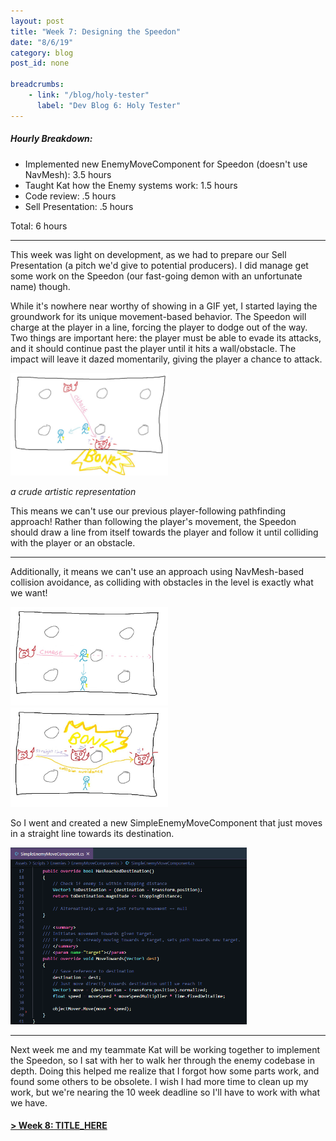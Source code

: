 ```yaml
---
layout: post
title: "Week 7: Designing the Speedon"
date: "8/6/19"
category: blog
post_id: none

breadcrumbs: 
    - link: "/blog/holy-tester"
      label: "Dev Blog 6: Holy Tester"
---
```


##### Hourly Breakdown:

- Implemented new EnemyMoveComponent for Speedon (doesn't use NavMesh): 3.5 hours
- Taught Kat how the Enemy systems work: 1.5 hours 
- Code review: .5 hours 
- Sell Presentation: .5 hours 

Total: 6 hours 

-----

This week was light on development, as we had to prepare our Sell Presentation (a pitch we'd give to potential producers). I did manage get some work on the Speedon (our fast-going demon with an unfortunate name) though.

While it's nowhere near worthy of showing in a GIF yet, I started laying the groundwork for its unique movement-based behavior. The Speedon will charge at the player in a line, forcing the player to dodge out of the way. Two things are important here: the player must be able to evade its attacks, and it should continue past the player until it hits a wall/obstacle. The impact will leave it dazed momentarily, giving the player a chance to attack.

<div class="text-center">
    <img src="/assets/images/blog/holy-tester/log-7/speedon-drawing.jpg" class="blog rounded mx-auto d-block" width="50%">
    <p><i>
    a crude artistic representation
    </i></p>
</div>

This means we can't use our previous player-following pathfinding approach! Rather than following the player's movement, the Speedon should draw a line from itself towards the player and follow it until colliding with the player or an obstacle. 

----

Additionally, it means we can't use an approach using NavMesh-based collision avoidance, as colliding with obstacles in the level is exactly what we want!

<div class="row">
    <img src="/assets/images/blog/holy-tester/log-7/speedon-drawing-2.jpg" class="blog rounded mx-auto d-block" width="50%" height="auto">
    <img src="/assets/images/blog/holy-tester/log-7/speedon-drawing-3.jpg" class="blog rounded mx-auto d-block" width="50%" height="auto">
</div>

So I went and created a new SimpleEnemyMoveComponent that just moves in a straight line towards its destination.

<div class="text-center">
    <img src="/assets/images/blog/holy-tester/log-7/simple-move-component.png" class="blog rounded mx-auto d-block" width="75%">
</div>

-----

Next week me and my teammate Kat will be working together to implement the Speedon, so I sat with her to walk her through the enemy codebase in depth. Doing this helped me realize that I forgot how some parts work, and found some others to be obsolete. I wish I had more time to clean up my work, but we're nearing the 10 week deadline so I'll have to work with what we have.

#### [> Week 8: TITLE_HERE](/blog/holy-tester/log-6)
